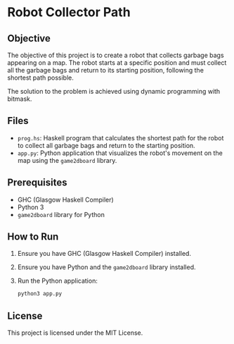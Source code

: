 # Robot Collector Path

## Objective

The objective of this project is to create a robot that collects garbage bags appearing on a map. The robot starts at a specific position and must collect all the garbage bags and return to its starting position, following the shortest path possible. 

The solution to the problem is achieved using dynamic programming with bitmask.

## Files

- `prog.hs`: Haskell program that calculates the shortest path for the robot to collect all garbage bags and return to the starting position.
- `app.py`: Python application that visualizes the robot's movement on the map using the `game2dboard` library.

## Prerequisites

- GHC (Glasgow Haskell Compiler)
- Python 3
- `game2dboard` library for Python

## How to Run

1. Ensure you have GHC (Glasgow Haskell Compiler) installed.
2. Ensure you have Python and the `game2dboard` library installed.
3. Run the Python application:

   ```sh
   python3 app.py
   ```

## License

This project is licensed under the MIT License.